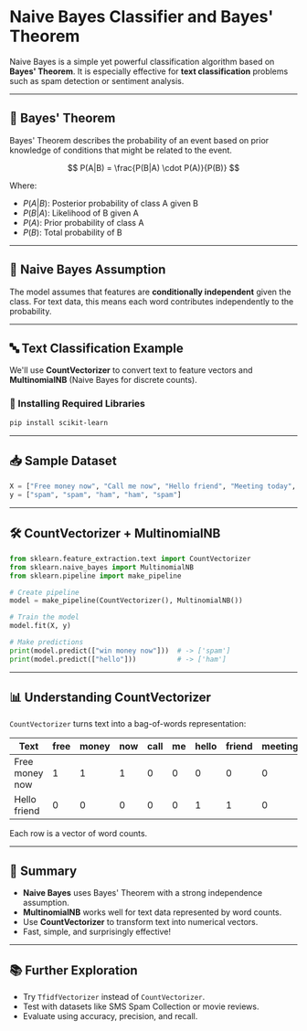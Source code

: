 # Naive Bayes Classifier and Bayes' Theorem

Naive Bayes is a simple yet powerful classification algorithm based on **Bayes' Theorem**. It is especially effective for **text classification** problems such as spam detection or sentiment analysis.

---

## 📘 Bayes' Theorem

Bayes' Theorem describes the probability of an event based on prior knowledge of conditions that might be related to the event.

$$
P(A|B) = \frac{P(B|A) \cdot P(A)}{P(B)}
$$

Where:
- $P(A|B)$: Posterior probability of class A given B
- $P(B|A)$: Likelihood of B given A
- $P(A)$: Prior probability of class A
- $P(B)$: Total probability of B

---

## 🧠 Naive Bayes Assumption

The model assumes that features are **conditionally independent** given the class. For text data, this means each word contributes independently to the probability.

---

## 🔤 Text Classification Example

We'll use **CountVectorizer** to convert text to feature vectors and **MultinomialNB** (Naive Bayes for discrete counts).

### 🔧 Installing Required Libraries

```bash
pip install scikit-learn
```

---

## 📥 Sample Dataset

```python
X = ["Free money now", "Call me now", "Hello friend", "Meeting today", "Win big prize"]
y = ["spam", "spam", "ham", "ham", "spam"]
```

---

## 🛠 CountVectorizer + MultinomialNB

```python
from sklearn.feature_extraction.text import CountVectorizer
from sklearn.naive_bayes import MultinomialNB
from sklearn.pipeline import make_pipeline

# Create pipeline
model = make_pipeline(CountVectorizer(), MultinomialNB())

# Train the model
model.fit(X, y)

# Make predictions
print(model.predict(["win money now"]))  # -> ['spam']
print(model.predict(["hello"]))          # -> ['ham']
```

---

## 📊 Understanding CountVectorizer

`CountVectorizer` turns text into a bag-of-words representation:

| Text             | free | money | now | call | me | hello | friend | meeting | today | win | big | prize |
|------------------|------|-------|-----|------|----|--------|--------|---------|-------|-----|-----|--------|
| Free money now   | 1    | 1     | 1   | 0    | 0  | 0      | 0      | 0       | 0     | 0   | 0   | 0      |
| Hello friend     | 0    | 0     | 0   | 0    | 0  | 1      | 1      | 0       | 0     | 0   | 0   | 0      |

Each row is a vector of word counts.

---

## 📌 Summary

- **Naive Bayes** uses Bayes' Theorem with a strong independence assumption.
- **MultinomialNB** works well for text data represented by word counts.
- Use **CountVectorizer** to transform text into numerical vectors.
- Fast, simple, and surprisingly effective!

---

## 📚 Further Exploration

- Try `TfidfVectorizer` instead of `CountVectorizer`.
- Test with datasets like SMS Spam Collection or movie reviews.
- Evaluate using accuracy, precision, and recall.
